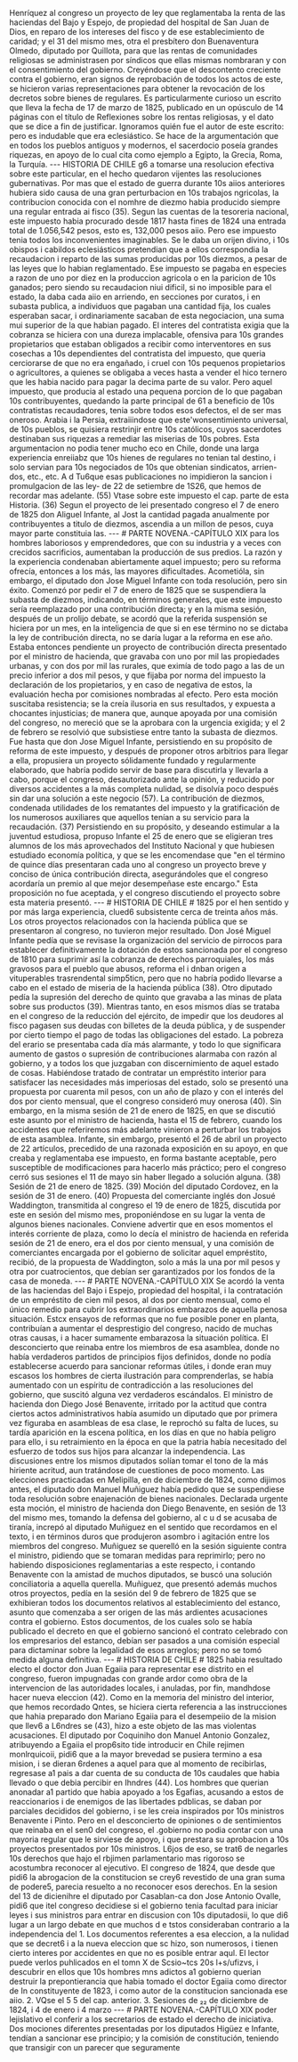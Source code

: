 Henríquez al congreso un proyecto de ley que reglamentaba la renta de las haciendas del Bajo y Espejo, de propiedad del hospital de San Juan de Dios, en reparo de los intereses del fisco y de ese establecimiento de caridad; y el 31 del mismo mes, otra el presbítero don Buenaventura Olmedo, diputado por Quillota, para que las rentas de comunidades religiosas se administrasen por síndicos que ellas mismas nombraran y con el consentimiento del gobierno. Creyéndose que el descontento creciente contra el gobierno, eran signos de reprobación de todos los actos de este, se hicieron varias representaciones para obtener la revocación de los decretos sobre bienes de regulares. Es particularmente curioso un escrito que lleva la fecha de 17 de marzo de 1825, publicado en un opúsculo de 14 páginas con el título de Reflexiones sobre los rentas religiosas, y el dato que se dice a fin de justificar. Ignoramos quién fue el autor de este escrito: pero es indudable que era eclesiástico. Se hace de la argumentación que en todos los pueblos antiguos y modernos, el sacerdocio poseía grandes riquezas, en apoyo de lo cual cita como ejemplo a Egipto, la Grecia, Roma, la Turquía. --- HISTORIA DE CHILE g6 a tomarse una resolucion efectiva sobre este particular, en el hecho quedaron vijentes las resoluciones gubernativas. Por mas que el estado de guerra durante 10s aiios anteriores hubiera sido causa de una gran perturbacion en 10s trabajos ngricolas, la contribucion conocida con el nomhre de diezmo habia producido siempre una regular entrada ai fisco (35). Segun las cuentas de la tesoreria nacional, este impuesto habia procurado desde 1817 hasta fines de 1824 una entrada total de 1.056,542 pesos, esto es, 132,000 pesos aiio. Pero ese impuesto tenia todos los inconvenientes imaginables. Se le daba un orijen divino, i 10s obispos i cabildos eclesiásticos pretendian que a ellos correspondia la recaudacion i reparto de las sumas producidas por 10s diezmos, a pesar de las leyes que lo habian reglamentado. Ese impuesto se pagaba en especies a razon de uno por diez en la produccion agricola o en la paricion de 10s ganados; pero siendo su recaudacion niui dificil, si no imposible para el estado, la daba cada aiio en arriendo, en secciones por curatos, i en subasta publica, a individuos que pagaban una cantidad fija, los cuales esperaban sacar, i ordinariamente sacaban de esta negociacion, una suma mui superior de la que habian pagado. El interes del contratista exigia que la cobranza se hiciera con una dureza implacable, ofensiva para 10s grandes propietarios que estaban obligados a recibir como interventores en sus cosechas a 10s dependientes del contratista del impuesto, que queria cerciorarse de que no era engañado, i cruel con 10s pequenos propietarios o agricultores, a quienes se obligaba a veces hasta a vender el hico ternero que les habia nacido para pagar la decima parte de su valor. Pero aquel impuesto, que producia al estado una pequena porcion de lo que pagaban 10s contribuyentes, quedando la parte principal de 61 a beneficio de 10s contratistas recaudadores, tenia sobre todos esos defectos, el de ser mas oneroso. Arabia i la Persia, extraiiindose que este'wonsentimiento universal, de 10s pueblos, se quisiera restrinjir entre 10s católicos, cuyos sacerdotes destinaban sus riquezas a remediar las miserias de 10s pobres. Esta argumentacion no podia tener mucho eco en Chile, donde una larga experiencia enreiiabz que 10s hienes de regulares no tenian tal destino, i solo servian para 10s negociados de 10s que obtenian sindicatos, arrien-dos, etc., etc. A d Tu6que esas publicaciones no impidieron la sancion i promulgacion de las ley- de 22 de setiembre de 1S26, que hemos de recordar mas adelante. (55) Vtase sobre este impuesto el cap. parte de esta Historia. (36) Segun el proyecto de lei presentado congreso el 7 de enero de 1825 don Aliguel Infante, al Jost la cantidad pagada anualmente por contribuyentes a titulo de diezmos, ascendia a un millon de pesos, cuya mayor parte constituia las. --- # PARTE NOVENA.-CAPÍTULO XIX para los hombres laboriosos y emprendedores, que con su industria y a veces con crecidos sacrificios, aumentaban la producción de sus predios. La razón y la experiencia condenaban abiertamente aquel impuesto; pero su reforma ofrecía, entonces a los más, las mayores dificultades. Acometióla, sin embargo, el diputado don Jose Miguel Infante con toda resolución, pero sin éxito. Comenzó por pedir el 7 de enero de 1825 que se suspendiera la subasta de diezmos, indicando, en términos generales, que este impuesto sería reemplazado por una contribución directa; y en la misma sesión, después de un prolijo debate, se acordó que la referida suspensión se hiciera por un mes, en la inteligencia de que si en ese término no se dictaba la ley de contribución directa, no se daría lugar a la reforma en ese año. Estaba entonces pendiente un proyecto de contribución directa presentado por el ministro de hacienda, que gravaba con uno por mil las propiedades urbanas, y con dos por mil las rurales, que eximía de todo pago a las de un precio inferior a dos mil pesos, y que fijaba por norma del impuesto la declaración de los propietarios, y en caso de negativa de estos, la evaluación hecha por comisiones nombradas al efecto. Pero esta moción suscitaba resistencia; se la creía ilusoria en sus resultados, y expuesta a chocantes injusticias; de manera que, aunque apoyada por una comisión del congreso, no mereció que se la aprobara con la urgencia exigida; y el 2 de febrero se resolvió que subsistiese entre tanto la subasta de diezmos. Fue hasta que don Jose Miguel Infante, persistiendo en su propósito de reforma de este impuesto, y después de proponer otros arbitrios para llegar a ella, propusiera un proyecto sólidamente fundado y regularmente elaborado, que habría podido servir de base para discutirla y llevarla a cabo, porque el congreso, desautorizado ante la opinión, y reducido por diversos accidentes a la más completa nulidad, se disolvía poco después sin dar una solución a este negocio (57). La contribución de diezmos, condenada utilidades de los rematantes del impuesto y la gratificación de los numerosos auxiliares que aquellos tenían a su servicio para la recaudación. (37) Persistiendo en su propósito, y deseando estimular a la juventud estudiosa, propuso Infante el 25 de enero que se eligieran tres alumnos de los más aprovechados del Instituto Nacional y que hubiesen estudiado economía política, y que se les encomendase que "en el término de quince días presentaran cada uno al congreso un proyecto breve y conciso de única contribución directa, asegurándoles que el congreso acordaría un premio al que mejor desempeñase este encargo." Esta proposición no fue aceptada, y el congreso discutiendo el proyecto sobre esta materia presentó. --- # HISTORIA DE CHILE # 1825 por el hen sentido y por más larga experiencia, clued6 subsistente cerca de treinta años más. Los otros proyectos relacionados con la hacienda pública que se presentaron al congreso, no tuvieron mejor resultado. Don José Miguel Infante pedía que se revisase la organización del servicio de pirrocos para establecer definitivamente la dotación de estos sancionada por el congreso de 1810 para suprimir así la cobranza de derechos parroquiales, los más gravosos para el pueblo que abusos, reforma el i dnban origen a vituperables trasrendental simp5ticn, pero que no habría podido llevarse a cabo en el estado de miseria de la hacienda pública (38). Otro diputado pedía la supresión del derecho de quinto que gravaba a las minas de plata sobre sus productos (39). Mientras tanto, en esos mismos días se trataba en el congreso de la reducción del ejército, de impedir que los deudores al fisco pagasen sus deudas con billetes de la deuda pública, y de suspender por cierto tiempo el pago de todas las obligaciones del estado. La pobreza del erario se presentaba cada día más alarmante, y todo lo que significara aumento de gastos o supresión de contribuciones alarmaba con razón al gobierno, y a todos los que juzgaban con discernimiento de aquel estado de cosas. Habiéndose tratado de contratar un empréstito interior para satisfacer las necesidades más imperiosas del estado, solo se presentó una propuesta por cuarenta mil pesos, con un año de plazo y con el interés del dos por ciento mensual, que el congreso consideró muy onerosa (40). Sin embargo, en la misma sesión de 21 de enero de 1825, en que se discutió este asunto por el ministro de hacienda, hasta el 15 de febrero, cuando los accidentes que referiremos más adelante vinieron a perturbar los trabajos de esta asamblea. Infante, sin embargo, presentó el 26 de abril un proyecto de 22 artículos, precedido de una razonada exposición en su apoyo, en que creaba y reglamentaba ese impuesto, en forma bastante aceptable, pero susceptible de modificaciones para hacerlo más práctico; pero el congreso cerró sus sesiones el 11 de mayo sin haber llegado a solución alguna. (38) Sesión de 21 de enero de 1825. (39) Moción del diputado Cordovez, en la sesión de 31 de enero. (40) Propuesta del comerciante inglés don Josué Waddington, transmitida al congreso el 19 de enero de 1825, discutida por este en sesión del mismo mes, proponiéndose en su lugar la venta de algunos bienes nacionales. Conviene advertir que en esos momentos el interés corriente de plaza, como lo decía el ministro de hacienda en referida sesión de 21 de enero, era el dos por ciento mensual, y una comisión de comerciantes encargada por el gobierno de solicitar aquel empréstito, recibió, de la propuesta de Waddington, solo a más la una por mil pesos y otra por cuatrocientos, que debían ser garantizados por los fondos de la casa de moneda. --- # PARTE NOVENA.-CAPÍTULO XIX Se acordó la venta de las haciendas del Bajo i Espejo, propiedad del hospital, i la contratación de un empréstito de cien mil pesos, al dos por ciento mensual, como el único remedio para cubrir los extraordinarios embarazos de aquella penosa situación. Estcx ensayos de reformas que no fue posible poner en planta, contribuían a aumentar el desprestigio del congreso, nacido de muchas otras causas, i a hacer sumamente embarazosa la situación política. El desconcierto que reinaba entre los miembros de esa asamblea, donde no había verdaderos partidos de principios fijos definidos, donde no podía establecerse acuerdo para sancionar reformas útiles, i donde eran muy escasos los hombres de cierta ilustración para comprenderlas, se había aumentado con un espíritu de contradicción a las resoluciones del gobierno, que suscitó alguna vez verdaderos escándalos. El ministro de hacienda don Diego José Benavente, irritado por la actitud que contra ciertos actos administrativos había asumido un diputado que por primera vez figuraba en asambleas de esa clase, le reprochó su falta de luces, su tardía aparición en la escena política, en los días en que no había peligro para ello, i su retraimiento en la época en que la patria había necesitado del esfuerzo de todos sus hijos para alcanzar la independencia. Las discusiones entre los mismos diputados solían tomar el tono de la más hiriente acritud, aun tratándose de cuestiones de poco momento. Las elecciones practicadas en Melipilla, en de diciembre de 1824, como dijimos antes, el diputado don Manuel Muñiguez había pedido que se suspendiese toda resolución sobre enajenación de bienes nacionales. Declarada urgente esta moción, el ministro de hacienda don Diego Benavente, en sesión de 13 del mismo mes, tomando la defensa del gobierno, al c u d se acusaba de tiranía, increpó al diputado Muñiguez en el sentido que recordamos en el texto, i en términos duros que produjeron asombro i agitación entre los miembros del congreso. Muñiguez se querelló en la sesión siguiente contra el ministro, pidiendo que se tomaran medidas para reprimirlo; pero no habiendo disposiciones reglamentarias a este respecto, i contando Benavente con la amistad de muchos diputados, se buscó una solución conciliatoria a aquella querella. Muñiguez, que presentó además muchos otros proyectos, pedía en la sesión del 9 de febrero de 1825 que se exhibieran todos los documentos relativos al establecimiento del estanco, asunto que comenzaba a ser origen de las más ardientes acusaciones contra el gobierno. Estos documentos, de los cuales solo se había publicado el decreto en que el gobierno sancionó el contrato celebrado con los empresarios del estanco, debían ser pasados a una comisión especial para dictaminar sobre la legalidad de esos arreglos; pero no se tomó medida alguna definitiva. --- # HISTORIA DE CHILE # 1825 habia resultado electo el doctor don Juan Egaiia para representar ese distrito en el congreso, fueron impugnadas con grande ardor como obra de la intervencion de las autoridades locales, i anuladas, por fin, mandhdose hacer nueva eleccion (42). Como en la memoria del ministro del interior, que hemos recordado Qntes, se hiciera cierta referencia a las instrucciones que hahia preparado don Mariano Egaiia para el desempeiio de la mision que llev6 a L6ndres se (43), hizo a este objeto de las mas violentas acusaciones. El diputado por Coquiniho don Manuel Antonio Gonzalez, atribuyendo a Egaiia el prop6sito tide introducir en Chile rejimen monlrquicoii, pidi6 que a la mayor brevedad se pusiera termino a esa mision, i se dieran 6rdenes a aquel para que al momento de recibirlas, regresase a1 pais a dar cuenta de su conducta de 10s caudales que habia llevado o que debia percibir en Ihndres (44). Los hombres que querian anonadar a1 partido que habia apoyado a !os Egafias, acusando a estos de reaccionarios i de enemigos de las libertades pdblicas, se daban por parciales decididos del gobierno, i se les creia inspirados por 10s ministros Benavente i Pinto. Pero en el desconcierto de opiniones o de sentimientos que reinaba en el sen0 del congreso, el .gobierno no podia contar con una mayoria regular que le sirviese de apoyo, i que prestara su aprobacion a 10s proyectos presentados por 10s ministros. L6jos de eso, se trat6 de negarles 10s derechos que hajo el rbjimen parlamentario mas rigoroso se acostumbra reconocer al ejecutivo. El congreso de 1824, que desde que pidi6 la abrogacion de la constitucion se crey6 revestido de una gran suma de podere5, parecia resuelto a no reconocer esos derechos. En la sesion del 13 de dicienihre el diputado por Casablan-ca don Jose Antonio Ovalle, pidi6 que itel congreso decidiese si el gobierno tenia facultad para iniciar leyes i sus ministros para entrar en discusion con 10s diputadosii, lo que di6 lugar a un largo debate en que muchos d e tstos consideraban contrario a la independencia del 1. Los documentos referentes a esa eleccion, a la nulidad que se decret6 i a la nueva eleccion que sc hizo, son numerosos, i tienen cierto interes por accidentes en que no es posible entrar aqul. El lector puede verlos puhlicados en el tomn X de Scsio~tcs 20s l+s/ufizvs, i descubrir en ellos que 10s hombres mns adictos a1 gobierno querian destruir la prepontierancia que habia tomado el doctor Egaiia como director de In constituyente de 1823, i como autor de la constitucion sancionada ese aiio. 2. VQse el 5 5 del cap. anterior. 3. Sesiones de ₂₂ de diciembre de 1824, i 4 de enero i 4 marzo --- # PARTE NOVENA.-CAPÍTULO XIX poder lejislativo el conferir a los secretarios de estado el derecho de iniciativa. Dos mociones diferentes presentadas por los diputados Higüez e Infante, tendían a sancionar ese principio; y la comisión de constitución, teniendo que transigir con un parecer que seguramente